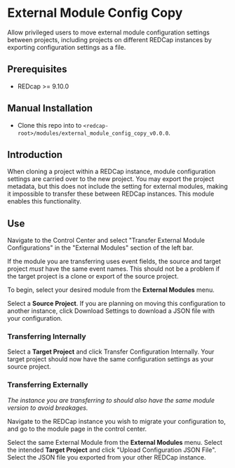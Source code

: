 # External Module Config Copy

Allow privileged users to move external module configuration settings between projects, including projects on different REDCap instances by exporting configuration settings as a file.

## Prerequisites
 - REDcap >= 9.10.0

<!-- ## Easy installation -->
<!-- - Install the _External Module Config Copy_ module from the Consortium [REDCap Repo](https://redcap.vanderbilt.edu/consortium/modules/index.php) from the control center. -->

## Manual Installation
- Clone this repo into to `<redcap-root>/modules/external_module_config_copy_v0.0.0`.

## Introduction

When cloning a project within a REDCap instance, module configuration settings are carried over to the new project. You may export the project metadata, but this does not include the setting for external modules, making it impossible to transfer these between REDCap instances. This module enables this functionality.


## Use

Navigate to the Control Center and select "Transfer External Module Configurations" in the "External Modules" section of the left bar.

If the module you are transferring uses event fields, the source and target project _must_ have the same event names. This should not be a problem if the target project is a clone or export of the source project.  

To begin, select your desired module from the **External Modules** menu.

Select a **Source Project**. If you are planning on moving this configuration to another instance, click Download Settings to download a JSON file with your configuration.

### Transferring Internally
Select a **Target Project** and click Transfer Configuration Internally. Your target project should now have the same configuration settings as your source project.

### Transferring Externally
_The instance you are transferring to should also have the same module version to avoid breakages._

Navigate to the REDCap instance you wish to migrate your configuration to, and go to the module page in the control center.

Select the same External Module from the **External Modules** menu. Select the intended **Target Project** and click "Upload Configuration JSON File". Select the JSON file you exported from your other REDCap instance.


